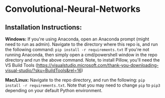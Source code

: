 # Convolutional-Neural-Networks

## Installation Instructions:
**Windows:** If you're using Anaconda, open an Anaconda prompt (might need to run as admin). Navigate to the directory where this repo is, and run the following command:
```pip install -r requirements.txt```
If you're not running Anaconda, then simply open a cmd/powershell window in the repo directory and run the above command. Note, to install Pillow, you'll need the VS Build Tools (https://visualstudio.microsoft.com/thank-you-downloading-visual-studio/?sku=BuildTools&rel=16) 

**Mac/Linux:** Navigate to the repo directory, and run the following:
```pip install -r requirements.txt```. Note that you may need to change `pip` to `pip3` depending on your default Python environment.